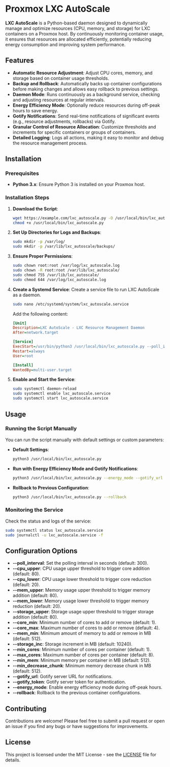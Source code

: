 # Proxmox LXC AutoScale

**LXC AutoScale** is a Python-based daemon designed to dynamically manage and optimize resources (CPU, memory, and storage) for LXC containers on a Proxmox host. By continuously monitoring container usage, it ensures that resources are allocated efficiently, potentially reducing energy consumption and improving system performance.

## Features

- **Automatic Resource Adjustment**: Adjust CPU cores, memory, and storage based on container usage thresholds.
- **Backup and Rollback**: Automatically backs up container configurations before making changes and allows easy rollback to previous settings.
- **Daemon Mode**: Runs continuously as a background service, checking and adjusting resources at regular intervals.
- **Energy Efficiency Mode**: Optionally reduce resources during off-peak hours to save energy.
- **Gotify Notifications**: Send real-time notifications of significant events (e.g., resource adjustments, rollbacks) via Gotify.
- **Granular Control of Resource Allocation**: Customize thresholds and increments for specific containers or groups of containers.
- **Detailed Logging**: Logs all actions, making it easy to monitor and debug the resource management process.

## Installation

### Prerequisites

- **Python 3.x**: Ensure Python 3 is installed on your Proxmox host.

### Installation Steps

1. **Download the Script**:
   ```bash
   wget https://example.com/lxc_autoscale.py -O /usr/local/bin/lxc_autoscale.py
   chmod +x /usr/local/bin/lxc_autoscale.py
   ```

2. **Set Up Directories for Logs and Backups**:
   ```bash
   sudo mkdir -p /var/log/
   sudo mkdir -p /var/lib/lxc_autoscale/backups/
   ```

3. **Ensure Proper Permissions**:
   ```bash
   sudo chown root:root /var/log/lxc_autoscale.log
   sudo chown -R root:root /var/lib/lxc_autoscale/
   sudo chmod 755 /var/lib/lxc_autoscale/
   sudo chmod 644 /var/log/lxc_autoscale.log
   ```

4. **Create a Systemd Service**:
   Create a service file to run LXC AutoScale as a daemon.

   ```bash
   sudo nano /etc/systemd/system/lxc_autoscale.service
   ```

   Add the following content:

   ```ini
   [Unit]
   Description=LXC AutoScale - LXC Resource Management Daemon
   After=network.target

   [Service]
   ExecStart=/usr/bin/python3 /usr/local/bin/lxc_autoscale.py --poll_interval 300
   Restart=always
   User=root

   [Install]
   WantedBy=multi-user.target
   ```

5. **Enable and Start the Service**:
   ```bash
   sudo systemctl daemon-reload
   sudo systemctl enable lxc_autoscale.service
   sudo systemctl start lxc_autoscale.service
   ```

## Usage

### Running the Script Manually

You can run the script manually with default settings or custom parameters:

- **Default Settings**:
  ```bash
  python3 /usr/local/bin/lxc_autoscale.py
  ```

- **Run with Energy Efficiency Mode and Gotify Notifications**:
  ```bash
  python3 /usr/local/bin/lxc_autoscale.py --energy_mode --gotify_url https://gotify.example.com --gotify_token YOUR_TOKEN
  ```

- **Rollback to Previous Configuration**:
  ```bash
  python3 /usr/local/bin/lxc_autoscale.py --rollback
  ```

### Monitoring the Service

Check the status and logs of the service:

```bash
sudo systemctl status lxc_autoscale.service
sudo journalctl -u lxc_autoscale.service -f
```

## Configuration Options

- **--poll_interval**: Set the polling interval in seconds (default: 300).
- **--cpu_upper**: CPU usage upper threshold to trigger core addition (default: 80).
- **--cpu_lower**: CPU usage lower threshold to trigger core reduction (default: 20).
- **--mem_upper**: Memory usage upper threshold to trigger memory addition (default: 80).
- **--mem_lower**: Memory usage lower threshold to trigger memory reduction (default: 20).
- **--storage_upper**: Storage usage upper threshold to trigger storage addition (default: 80).
- **--core_min**: Minimum number of cores to add or remove (default: 1).
- **--core_max**: Maximum number of cores to add or remove (default: 4).
- **--mem_min**: Minimum amount of memory to add or remove in MB (default: 512).
- **--storage_inc**: Storage increment in MB (default: 10240).
- **--min_cores**: Minimum number of cores per container (default: 1).
- **--max_cores**: Maximum number of cores per container (default: 8).
- **--min_mem**: Minimum memory per container in MB (default: 512).
- **--min_decrease_chunk**: Minimum memory decrease chunk in MB (default: 512).
- **--gotify_url**: Gotify server URL for notifications.
- **--gotify_token**: Gotify server token for authentication.
- **--energy_mode**: Enable energy efficiency mode during off-peak hours.
- **--rollback**: Rollback to the previous container configurations.

## Contributing

Contributions are welcome! Please feel free to submit a pull request or open an issue if you find any bugs or have suggestions for improvements.

## License

This project is licensed under the MIT License - see the [LICENSE](LICENSE) file for details.
